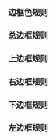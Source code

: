 
### 边框色规则

### 总边框规则

<ot-row-group>
    <ot-section :label="`${name.toUpperCase()} Font Rule`" prefix="#" :level="4" v-for="(name) in otUINameMap" :key="name" section>
        <ot-color-rule-table  :actions="otUIActionMap"
            :name="name" shuxing="border">
        </ot-color-rule-table>
    </ot-section>
</ot-row-group>



### 上边框规则

<ot-row-group>
    <ot-section :label="`${name.toUpperCase()} Font Rule`" prefix="#" :level="4" v-for="(name) in otUINameMap" :key="name" section>
        <ot-color-rule-table  :actions="otUIActionMap"
            :name="name" shuxing="border-top">
        </ot-color-rule-table>
    </ot-section>
</ot-row-group>



### 右边框规则

<ot-row-group>
    <ot-section :label="`${name.toUpperCase()} Font Rule`" prefix="#" :level="4" v-for="(name) in otUINameMap" :key="name" section>
        <ot-color-rule-table  :actions="otUIActionMap"
            :name="name" shuxing="border-right">
        </ot-color-rule-table>
    </ot-section>
</ot-row-group>



### 下边框规则

<ot-row-group>
    <ot-section :label="`${name.toUpperCase()} Font Rule`" prefix="#" :level="4" v-for="(name) in otUINameMap" :key="name" section>
        <ot-color-rule-table  :actions="otUIActionMap"
            :name="name" shuxing="border-down">
        </ot-color-rule-table>
    </ot-section>
</ot-row-group>



### 左边框规则

<ot-row-group>
    <ot-section :label="`${name.toUpperCase()} Font Rule`" prefix="#" :level="4" v-for="(name) in otUINameMap" :key="name" section>
        <ot-color-rule-table  :actions="otUIActionMap"
            :name="name" shuxing="border-left">
        </ot-color-rule-table>
    </ot-section>
</ot-row-group>

